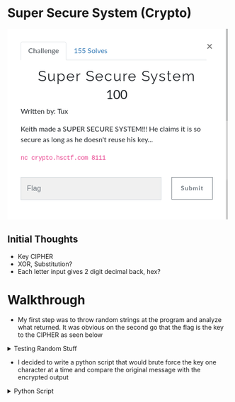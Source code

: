 # Super Secure System (Crypto)

![Title](images/title.png)

## Initial Thoughts

* Key CIPHER
* XOR, Substitution?
* Each letter input gives 2 digit decimal back, hex?

# Walkthrough

* My first step was to throw random strings at the program and analyze what returned. It was obvious on the second go that the flag is the key to the CIPHER as seen below

<details>
	<summary>Testing Random Stuff</summary>

![Test](images/test.png)
</details>

* I decided to write a python script that would brute force the key one character at a time and compare the original message with the encrypted output

<details>
	<summary>Python Script</summary>
	
```python
#!/usr/bin/env python
from pwn import *
from brute import brute

host, port = "crypto.hsctf.com", 8111
def solve(message, flag, i):
	if "}" in flag:
		print "Flag: "+flag
	else:
		for s in brute():
			p.recvuntil("Enter the message you want to encrypt: ")
			p.sendline(flag+s)
			p.recvuntil("Encrypted: ")
			encrypted = p.recv(i*2)
			if encrypted[:i*2] == message[:i*2]:
				print encrypted[:i*2]+" : "+message[:i*2]
				flag+=s
				i+=1
				print "Prog: "+flag
				solve(message, flag, i)

p = remote(host, port)
p.recvuntil("Here is my super secret message: ")
message = p.recv(106)
flag = "hsctf{"
i = 7
solve(message, flag, i)
```

</details>
